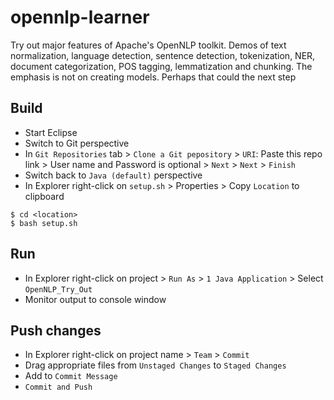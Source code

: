 # opennlp-learner

Try out major features of Apache's OpenNLP toolkit. Demos of text normalization, language detection, sentence detection, tokenization, NER, document categorization, POS tagging, lemmatization and chunking. The emphasis is not on creating models. Perhaps that could the next step

## Build


* Start Eclipse
* Switch to Git perspective
* In `Git Repositories` tab > `Clone a Git pepository` > `URI`: Paste this repo link > User name and Password is optional > `Next` > `Next` > `Finish`
* Switch back to `Java (default)` perspective
* In Explorer right-click on `setup.sh` > Properties > Copy `Location` to clipboard

```
$ cd <location>
$ bash setup.sh
```

## Run

* In Explorer right-click on project > `Run As` > `1 Java Application` > Select `OpenNLP_Try_Out`
* Monitor output to console window

## Push changes

* In Explorer right-click on project name > `Team` > `Commit`
* Drag appropriate files from `Unstaged Changes` to `Staged Changes`
* Add to `Commit Message`
* `Commit and Push`
